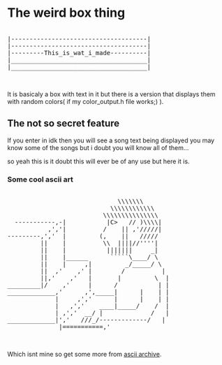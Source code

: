 # The weird box thing
<pre> 
|-------------------------------------|
|-------------------------------------|
|---------This_is_wat_i_made----------|
|_____________________________________|
|_____________________________________|

 </pre>

It is basicaly a box with text in it but there is a version that displays them with random colors( if my color_output.h file works;) ).
## The not so secret feature
If you enter in idk  then you will see a song text being displayed you may know some of the songs but i doubt you will know all of them...

so yeah this is it doubt this will ever be of any use but here it is.

### Some cool ascii art 

<pre>

                              \\\\\\\
                            \\\\\\\\\\\\
                          \\\\\\\\\\\\\\\
  -----------,-|           |C>   // )\\\\|
           ,','|          /    || ,'/////|
---------,','  |         (,    ||   /////
         ||    |          \\  ||||//''''|
         ||    |           |||||||     _|
         ||    |______      `````\____/ \
         ||    |     ,|         _/_____/ \
         ||  ,'    ,' |        /          |
         ||,'    ,'   |       |         \  |
_________|/    ,'     |      /           | |
_____________,'      ,',_____|      |    | |
             |     ,','      |      |    | |
             |   ,','    ____|_____/    /  |
             | ,','  __/ |             /   |
_____________|','   ///_/-------------/   |
              |===========,'


</pre>
Which isnt mine so get some more from <a href="https://www.asciiart.eu/">ascii archive</a>.
